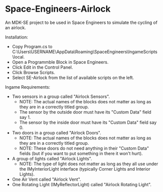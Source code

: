 # Space-Engineers-Airlock
An MDK-SE project to be used in Space Engineers to simulate the cycling of an airlock.

Installation:
- Copy Program.cs to C:\Users\USERNAME\AppData\Roaming\SpaceEngineers\IngameScripts\local.
- Open a Programmble Block in Space Engineers.
- Click Edit in the Control Panel.
- Click Browse Scripts.
- Select SE-Airlock from the list of available scripts on the left.

Ingame Requirements:
- Two sensors in a group called "Airlock Sensors".
  - NOTE: The actual names of the blocks does not matter as long as they are in a correctly titled group.
  - The sensor by the outside door must have its "Custom Data" field say 1.
  - The sensor by the inside door must have its "Custom Data" field say 0.
- Two doors in a group called "Airlock Doors".
  - NOTE: The actual names of the blocks does not matter as long as they are in a correctly titled group.
  - NOTE: These doors do not need anything in their "Custom Data" fields (but if you want to put something in there it won't hurt).
- A group of lights called "Airlock Lights".
  - NOTE: The type of light does not matter as long as they all use under the IMyInteriorLight interface (typically Corner Lights and Interior Lights).
- One Air Vent called "Airlock Vent".
- One Rotating Light (IMyReflectorLight) called "Airlock Rotating Light".
